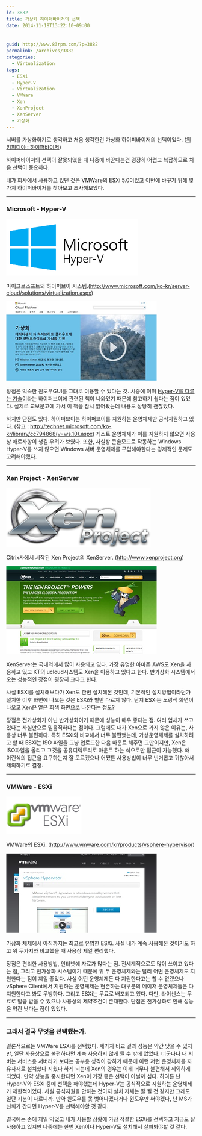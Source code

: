 ```yaml
---
id: 3882
title: 가상화 하이퍼바이저의 선택
date: 2014-11-18T13:22:10+09:00


guid: http://www.83rpm.com/?p=3882
permalink: /archives/3882
categories:
  - Virtualization
tags:
  - ESXi
  - Hyper-V
  - Virtualization
  - VMWare
  - Xen
  - XenProject
  - XenServer
  - 가상화
---
```

서버를 가상화하기로 생각하고 처음 생각한건 가상화 하이퍼바이저의 선택이었다. ([위키피디아 : 하이퍼바이저](http://ko.wikipedia.org/wiki/%ED%95%98%EC%9D%B4%ED%8D%BC%EB%B0%94%EC%9D%B4%EC%A0%80))

하이퍼바이저의 선택이 잘못되었을 때 나중에 바꾼다는건 굉장히 어렵고 복잡하므로 처음 선택이 중요하다.

내가 회사에서 사용하고 있던 것은 VMWare의 ESXi 5.0이었고 이번에 바꾸기 위해 몇가지 하이퍼바이저를 찾아보고 조사해보았다.

---

### Microsoft - Hyper-V

![](/assets/images/mshv-overview.png)

마이크로소프트의 하이퍼브이 시스템.(<http://www.microsoft.com/ko-kr/server-cloud/solutions/virtualization.aspx>)

![](/assets/images/HyperV_Homepage.jpg)

장점은 익숙한 윈도우GUI를 그대로 이용할 수 있다는 것. 시중에 이미 [Hyper-V를 다루는 기술](http://www.yes24.com/24/Goods/14832227?Acode=101)이라는 하이퍼브이에 관련된 책이 나와있기 때문에 참고하기 쉽다는 점이 있었다. 실제로 교보문고에 가서 이 책을 잠시 읽어봤는데 내용도 상당히 괜찮았다.

하지만 단점도 있다. 하이퍼브이는 하이퍼브이를 지원하는 운영체제만 공식지원하고 있다. (참고 : <http://technet.microsoft.com/ko-kr/library/cc794868(v=ws.10).aspx>) 게스트 운영체제가 이를 지원하지 않으면 사용상 애로사항이 생길 우려가 보였다. 또한, 사실상 콘솔모드로 작동하는 Windows Hyper-V를 쓰지 않으면 Windows 서버 운영체제를 구입해야한다는 경제적인 문제도 고려해야했다.

---

### Xen Project - XenServer

![](/assets/images/xen_project_logo_384x157.png)

Citrix사에서 시작된 Xen Project의 XenServer. (<http://www.xenproject.org>)

![](/assets/images/Xen_Homepage.jpg)

XenServer는 국내외에서 많이 사용되고 있다. 가장 유명한 아마존 AWS도 Xen을 사용하고 있고 KT의 ucloud시스템도 Xen을 이용하고 있다고 한다. 반가상화 시스템에서 오는 성능적인 장점이 굉장히 크다고 한다.

사실 ESXi를 설치해보다가 Xen도 한번 설치해본 것인데, 기본적인 설치방법이라던가 설치한 이후 화면에 나오는 것은 ESXi와 별반 다르지 않다. 단지 ESXi는 노랑색 화면이 나오고 Xen은 옅은 회색 화면으로 나온다는 정도?

장점은 전가상화가 아닌 반가상화이기 때문에 성능이 매우 좋다는 점. 여러 업체가 쓰고 있다는 사실만으로 믿음직하다는 점이다. 그럼에도 내가 Xen으로 가지 않은 이유는, 사용상 너무 불편하다. 특히 ESXi와 비교해서 너무 불편했는데, 가상운영체제를 설치하려고 할 때 ESXi는 ISO 파일을 그냥 업로드한 다음 마운트 해주면 그만이지만, Xen은 ISO파일을 올리고 그것을 공유디렉토리로 마운트 하는 식으로만 접근이 가능했다. 왜 이런식의 접근을 요구하는지 잘 모르겠으나 어쩄튼 사용방법이 너무 번거롭고 귀찮아서 제외하기로 결정.

---

### VMWare - ESXi

![](/assets/images/esxi-dedicated-server-icon.png)

VMWare의 ESXi. (<http://www.vmware.com/kr/products/vsphere-hypervisor>)

![](/assets/images/VMWare_Homepage.jpg)

가상화 체제에서 아직까지는 최고로 유명한 ESXi. 사실 내가 계속 사용해온 것이기도 하고 위 두가지와 비교했을 때 사용상 제일 편리했다.

장점은 편리한 사용방법, 인터넷에 자료가 많다는 점. 전세계적으로도 많이 쓰이고 있다는 점, 그리고 전가상화 시스템이기 때문에 위 두 운영체제와는 달리 어떤 운영체제도 지원한다는 점이 제일 좋았다. 사실 어떤 운영체제든 다 지원한다고는 할 수 없겠으나 vSphere Client에서 지원하는 운영체제는 현존하는 대부분의 메이저 운영체제들은 다 지원한다고 봐도 무방하다. 그리고 ESXi는 무료로 배포되고 있다. 다만, 라이센스는 무료로 발급 받을 수 있으나 사용상의 제약조건이 존재한다. 단점은 전가상화로 인해 성능은 약간 낮다는 점이 있었다.

---

### 그래서 결국 무엇을 선택했는가.

결론적으로는 VMWare ESXi를 선택했다. 세가지 비교 결과 성능은 약간 낮을 수 있지만, 일단 사용상으로 불편하다면 계속 사용하지 않게 될 수 밖에 없었다. 더군다나 내 서버는 서비스용 서버라기 보다는 공부용 성격이 강하기 때문에 이런 저런 운영체제를 자유자재로 설치했다 지웠다 하게 되는데 Xen의 경우는 이게 너무나 불편해서 제외하게 되었다. 만약 성능을 중시한다면 Xen이 가장 좋은 선택이 아닐까 싶다. 하여튼 난 Hyper-V와 ESXi 중에 선택을 해야했는데 Hyper-V는 공식적으로 지원하는 운영체제가 제한적이었다. 사실 공식지원을 안하는 것이지 설치 자체는 잘 될 것 같지만 그래도 일단 기분이 다르니까. 만약 윈도우를 못 벗어나겠다거나 윈도우만 써야겠다, 난 MS가 신뢰가 간다면 Hyper-V를 선택해야할 것 같다.

결국에는 손에 제일 익었고 내가 사용할 상황에 가장 적절한 ESXi를 선택하고 지금도 잘 사용하고 있지만 나중에는 한번 Xen이나 Hyper-V도 설치해서 살펴봐야할 것 같다.
